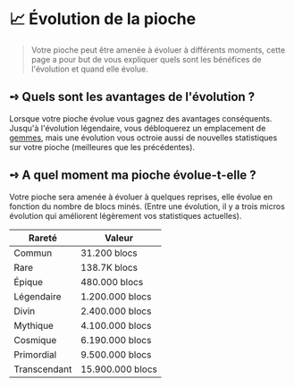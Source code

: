 # 📈 Évolution de la pioche
> Votre pioche peut être amenée à évoluer à différents moments, cette page a pour but de vous expliquer quels sont les bénéfices de l'évolution et quand elle évolue.

## **➺** Quels sont les avantages de l'évolution ?
Lorsque votre pioche évolue vous gagnez des avantages conséquents. Jusqu'à l'évolution légendaire, vous débloquerez un emplacement de [gemmes](./gemmes.md), mais une évolution vous octroie aussi de nouvelles statistiques sur votre pioche (meilleures que les précédentes).

## **➺** A quel moment ma pioche évolue-t-elle ?
Votre pioche sera amenée à évoluer à quelques reprises, elle évolue en fonction du nombre de blocs minés. (Entre une évolution, il y a trois micros évolution qui améliorent légèrement vos statistiques actuelles).

| Rareté       | Valeur           |
|--------------|------------------|
| Commun       | 31.200 blocs     |
| Rare         | 138.7K blocs     |
| Épique       | 480.000 blocs    |
| Légendaire   | 1.200.000 blocs  |
| Divin        | 2.400.000 blocs  |
| Mythique     | 4.100.000 blocs  |
| Cosmique     | 6.190.000 blocs  |
| Primordial   | 9.500.000 blocs  |
| Transcendant | 15.900.000 blocs |
